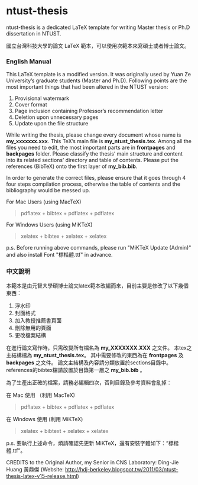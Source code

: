# ntust-thesis
ntust-thesis is a dedicated LaTeX template for writing Master thesis or Ph.D dissertation in NTUST.

國立台灣科技大學的論文 LaTeX 範本，可以使用次範本來寫碩士或者博士論文。

### English Manual
This LaTeX template is a modified version. It was originally used by Yuan Ze University’s graduate students (Master and Ph.D). Following points are the most important things that had been altered in the NTUST version:

1. Provisional watermark
2. Cover format
3. Page inclusion containing Professor’s recommendation letter
4. Deletion upon unnecessary pages
5. Update upon the file structure

While writing the thesis, please change every document whose name is **my_xxxxxxx.xxx**. 
This TeX’s main file is **my_ntust_thesis.tex**.
Among all the files you need to edit, the most important parts are in **frontpages** and **backpages** folder.
Please classify the thesis’ main structure and content into its related sections’ directory and table of contents.
Please put the references (BibTeX) onto the first layer of **my_bib.bib**.

In order to generate the correct files, please ensure that it goes through 4 four steps compilation process, otherwise the table of contents and the bibliography would be messed up.

For Mac Users (using MacTeX)
> pdflatex + bibtex + pdflatex + pdflatex

For Windows Users (using MiKTeX)
> xelatex + bibtex + xelatex + xelatex

p.s. Before running above commands, please run "MiKTeX Update (Admin)" and also install Font "標楷體.ttf" in advance.

### 中文說明
本範本是由元智大學碩博士論文latex範本改編而來，目前主要是修改了以下幾個東西：

1. 浮水印
2. 封面格式
3. 加入教授推薦書頁面
4. 刪除無用的頁面
5. 更改檔案結構

在進行論文寫作時，只需改變所有檔名為 **my_XXXXXXX.XXX** 之文件。
本tex之主結構檔為 **my_ntust_thesis.tex**。
其中需要修改的東西為在 **frontpages** 及 **backpages** 之文件。
論文主結構及內容請分類放置於sections目錄中。
references的bibtex檔請放置於目錄第一層之 **my_bib.bib** 。

為了生產出正確的檔案，請務必編輯四次，否則目錄及參考資料會亂掉：

在 Mac 使用 （利用 MacTeX)
> pdflatex + bibtex + pdflatex + pdflatex

在 Windows 使用 (利用 MiKTeX)
> xelatex + bibtext + xelatex + xelatex

p.s. 要執行上述命令，煩請確認先更新 MiKTeX，還有安裝字體如下：“標楷體.ttf”。

CREDITS to the Original Author, my Senior in CNS Laboratory: Ding-Jie Huang 黃鼎傑
(Website: http://hdj-berkeley.blogspot.tw/2011/03/ntust-thesis-latex-v15-release.html)
